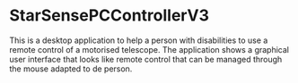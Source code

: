 # StarSensePCControllerV3

This is a desktop application to help a person with disabilities to use a remote control of a motorised telescope. The application shows a graphical user interface that looks like remote control that can be managed through the mouse adapted to de person.
